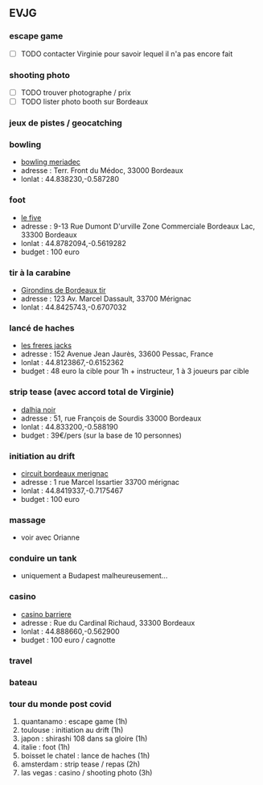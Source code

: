 ## EVJG

### escape game
- [ ] TODO contacter Virginie pour savoir lequel il n'a pas encore fait 

### shooting photo
- [ ] TODO trouver photographe / prix  
- [ ] TODO lister photo booth sur Bordeaux

### jeux de pistes / geocatching  

### bowling
- [bowling meriadec](https://www.axelvega.com/bowling/fr/contact)
- adresse : Terr. Front du Médoc, 33000 Bordeaux
- lonlat : 44.838230,-0.587280

### foot
- [le five](https://www.lefive.fr/)
- adresse : 9-13 Rue Dumont D'urville Zone Commerciale Bordeaux Lac, 33300 Bordeaux
- lonlat : 44.8782094,-0.5619282
- budget : 100 euro

### tir à la carabine
- [Girondins de Bordeaux tir](https://www.gbtir.fr/contact/)
- adresse : 123 Av. Marcel Dassault, 33700 Mérignac
- lonlat : 44.8425743,-0.6707032

### lancé de haches
- [les freres jacks](https://lesfreresjacks.fr/contact-acces-bordeaux/)
- adresse : 152 Avenue Jean Jaurès, 33600 Pessac, France
- lonlat : 44.8123867,-0.6152362
- budget : 48 euro la cible pour 1h + instructeur, 1 à 3 joueurs par cible

### strip tease (avec accord total de Virginie)
- [dalhia noir](http://www.ledahlianoir.com/)  
- adresse : 51, rue François de Sourdis 33000 Bordeaux  
- lonlat : 44.833200,-0.588190  
- budget : 39€/pers (sur la base de 10 personnes)  

### initiation au drift
- [circuit bordeaux merignac](https://www.circuit.bordeaux-merignac.com/)
- adresse : 1 rue Marcel Issartier 33700 mérignac
- lonlat : 44.8419337,-0.7175467
- budget : 100 euro

### massage
- voir avec Orianne

### conduire un tank
- uniquement a Budapest malheureusement...

### casino
- [casino barriere](https://www.casinosbarriere.com/en/bordeaux.html)
- adresse : Rue du Cardinal Richaud, 33300 Bordeaux
- lonlat : 44.888660,-0.562900
- budget : 100 euro / cagnotte

### travel

### bateau

### tour du monde post covid

1. quantanamo : escape game (1h)
2. toulouse : initiation au drift (1h)
3. japon : shirashi 108 dans sa gloire (1h)
4. italie : foot (1h)
5. boisset le chatel : lance de haches (1h) 
6. amsterdam : strip tease / repas (2h)
7. las vegas : casino / shooting photo (3h)

